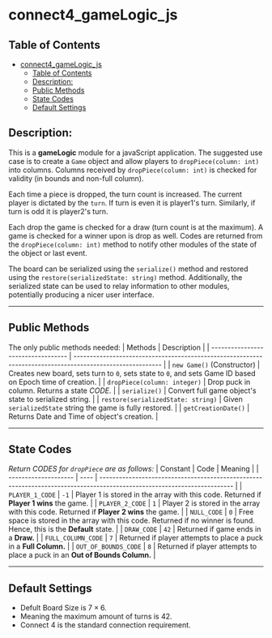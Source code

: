# connect4_gameLogic_js

## Table of Contents

- [connect4_gameLogic_js](#connect4_gamelogic_js)
  - [Table of Contents](#table-of-contents)
  - [Description:](#description)
  - [Public Methods](#public-methods)
  - [State Codes](#state-codes)
  - [Default Settings](#default-settings)

## Description:

This is a **gameLogic** module for a javaScript application.  The suggested use case is to create a `Game` object and allow players to `dropPiece(column: int)` into columns.  Columns received by `dropPiece(column: int)` is checked for validity (in bounds and non-full column).  

Each time a piece is dropped, the turn count is increased.  The current player is dictated by the `turn`.  If turn is even it is player1's turn.  Similarly, if turn is odd it is player2's turn.  

Each drop the game is checked for a draw (turn count is at the maximum).  A game is checked for a winner upon is drop as well.  Codes are returned from the `dropPiece(column: int)` method to notify other modules of the state of the object or last event.

The board can be serialized using the `serialize()` method and restored using the `restore(serializedState: string)` method.  Additionally, the serialized state can be used to relay information to other modules, potentially producing a nicer user interface.

---
## Public Methods
The only public methods needed:
| Methods                            | Description                                                                                               |
| ---------------------------------- | --------------------------------------------------------------------------------------------------------- |
| `new Game()` (Constructor)         | Creates new board, sets turn to `0`, sets state to `0`, and sets Game ID based on Epoch time of creation. |
| `dropPiece(column: integer)`       | Drop puck in column. Returns a state *CODE.*                                                              |
| `serialize()`                      | Convert full game object's state to serialized string.                                                    |
| `restore(serializedState: string)` | Given `serializedState` string the game is fully restored.                                                |
| `getCreationDate()`                | Returns Date and Time of object's creation.                                                               |

---
## State Codes

*Return CODES for `dropPiece` are as follows:*
| Constant             | Code | Meaning                                                                                                                 |
| -------------------- | ---- | ----------------------------------------------------------------------------------------------------------------------- |
| `PLAYER_1_CODE`      | `-1` | Player 1 is stored in the array with this code. Returned if **Player 1 wins** the game.                                 |
| `PLAYER_2_CODE`      | `1`  | Player 2 is stored in the array with this code. Returned if **Player 2 wins** the game.                                 |
| `NULL_CODE`          | `0`  | Free space is stored in the array with this code. Returned if no winner is found. Hence, this is the **Default** state. |
| `DRAW_CODE`          | `42` | Returned if game ends in a **Draw.**                                                                                    |
| `FULL_COLUMN_CODE`   | `7`  | Returned if player attempts to place a puck in a **Full Column.**                                                       |
| `OUT_OF_BOUNDS_CODE` | `8`  | Returned if player attempts to place a puck in an **Out of Bounds Column.**                                             |

---

## Default Settings

- Defult Board Size is $7 \times 6$. 
- Meaning the maximum amount of turns is $42$.
- Connect $4$ is the standard connection requirement.
